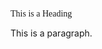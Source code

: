 <!DOCTYPE html>
<html>
<head>
<style>
.p1 {
  font-family: "Times New Roman", Times, serif;
}

.p2 {
  font-family: Arial, Helvetica, sans-serif;
}


</style>
</head>
<body>

<p class="p1">This is a Heading</p>
<p class="p2">This is a paragraph.</p>

  
</body>
</html>
